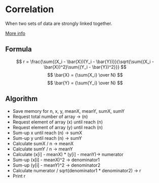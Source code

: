 # Correlation

When two sets of data are strongly linked together.

[More info](https://www.mathsisfun.com/data/correlation.html)

## Formula

$$ r = \frac{\sum{(X_i - \bar{X})(Y_i - \bar{Y})}}{\sqrt{\sum{(X_i - \bar{X})^2}\sum{(Y_i - \bar{Y})^2}}} $$
$$ \bar{X} = {\sum{X_i} \over N} $$
$$ \bar{Y} = {\sum{Y_i} \over N} $$

## Algorithm

- Save memory for n, x, y, meanX, meanY, sumX, sumY
- Request total number of array -> (n)
- Request element of array (x) until reach (n)
- Request element of array (y) until reach (n)
- Sum-up x until reach (n) -> sumX
- Sum-up y until reach (n) -> sumY
- Calculate sumX / n -> meanX
- Calculate sumY / n -> meanY
- Calculate (x[i] - meanX) * (y[i] - meanY)-> numerator
- Sum-up (x[i] - meanX)^2 -> denominator1
- Sum-up (y[i] - meanY)^2 -> denominator2
- Calculate numerator / sqrt(denominator1 * denominator2) -> r
- Print r
